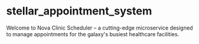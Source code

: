 # stellar_appointment_system
Welcome to Nova Clinic Scheduler – a cutting-edge microservice designed to manage appointments for the galaxy's busiest healthcare facilities.
